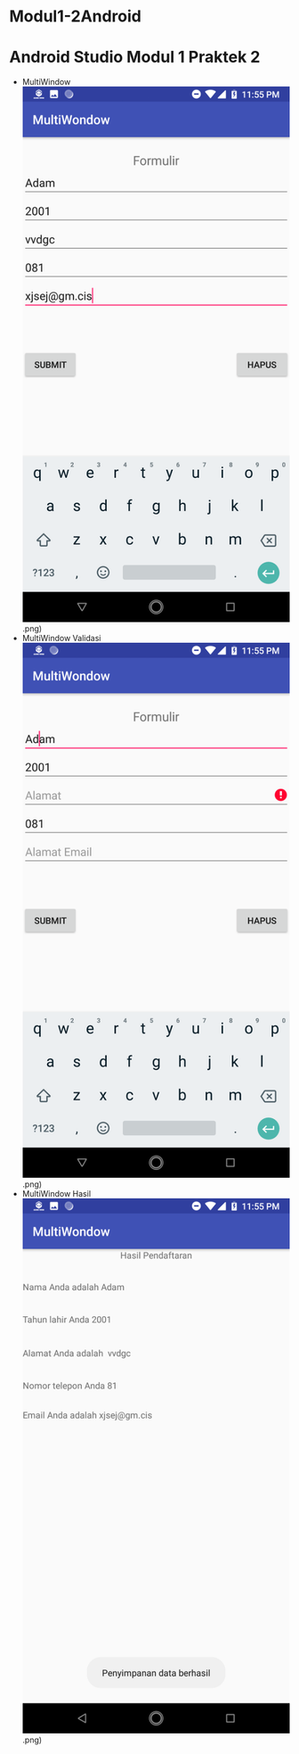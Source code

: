 # Modul1-2Android
# Android Studio Modul 1 Praktek 2
* MultiWindow
![alt text](https://github.com/AdamWildan/SSAndroid/blob/master/Screenshot_20190225-235526.png).png)
* MultiWindow Validasi
![alt text](https://github.com/AdamWildan/SSAndroid/blob/master/Screenshot_20190225-235513.png).png)
* MultiWindow Hasil
![alt text](https://github.com/AdamWildan/SSAndroid/blob/master/Screenshot_20190225-235530.png).png)
